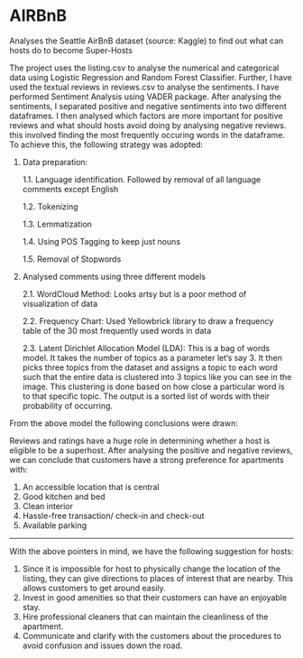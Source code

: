 # AIRBnB
Analyses the Seattle AirBnB dataset (source: Kaggle) to find out what can hosts do to become Super-Hosts

The project uses the listing.csv to analyse the numerical and categorical data using Logistic Regression and Random Forest Classifier. 
Further, I have used the textual reviews in reviews.csv to analyse the sentiments. I have performed Sentiment Analysis using VADER package. After analysing the sentiments, I separated positive and negative sentiments into two different dataframes. I then analysed which factors are more important for positive reviews and what should hosts avoid doing by analysing negative reviews. this involved finding the most frequently occuring words in the dataframe. To achieve this, the following strategy was adopted:

1. Data preparation: 

   1.1. Language identification. Followed by removal of all language comments except English
   
   1.2. Tokenizing 
   
   1.3. Lemmatization 
   
   1.4. Using POS Tagging to keep just nouns
   
   1.5. Removal of Stopwords
   
 
 
 2. Analysed comments using three different models
 
    2.1. WordCloud Method: Looks artsy but is a poor method of visualization of data
    
    2.2. Frequency Chart: Used Yellowbrick library to draw a frequency table of the 30 most frequently used words in data
    
    2.3. Latent Dirichlet Allocation Model (LDA): This is a bag of words model. It takes the number of topics as a parameter let’s say 3. It then picks three topics from the dataset and assigns a topic to each word such that the entire data is clustered into 3 topics like you can see in the image. This clustering is done based on how close a particular word is to that specific topic. 
The output is a sorted list of words with their probability of occurring. 


From the above model the following conclusions were drawn:


Reviews and ratings have a huge role in determining whether a host is eligible to be a superhost. After analysing the positive and negative reviews, we can conclude that customers have a strong preference for apartments with:
1. An accessible location that is central 
2. Good kitchen and bed
3. Clean interior
4. Hassle-free transaction/ check-in and check-out 
5. Available parking
-----
With the above pointers in mind, we have the following suggestion for hosts:

1. Since it is impossible for host to physically change the location of the listing, they can give directions to places of interest that are nearby. This allows customers to get around easily.
2. Invest in good amenities so that their customers can have an enjoyable stay.
3. Hire professional cleaners that can maintain the cleanliness of the apartment.
4. Communicate and clarify with the customers about the procedures to avoid confusion and issues down the road.
